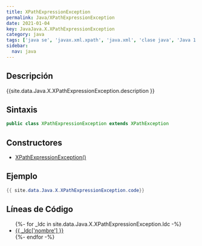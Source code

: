 ```yaml
---
title: XPathExpressionException
permalink: Java/XPathExpressionException
date: 2021-01-04
key: JavaJava.X.XPathExpressionException
category: java
tags: ['java se', 'javax.xml.xpath', 'java.xml', 'clase java', 'Java 1.5']
sidebar: 
  nav: java
---
```


## Descripción
{{site.data.Java.X.XPathExpressionException.description }}

## Sintaxis
~~~java
public class XPathExpressionException extends XPathException
~~~

## Constructores
* [XPathExpressionException()](/Java/XPathExpressionException/XPathExpressionException/)

## Ejemplo
~~~java
{{ site.data.Java.X.XPathExpressionException.code}}
~~~

## Líneas de Código
<ul>
{%- for _ldc in site.data.Java.X.XPathExpressionException.ldc -%}
   <li>
       <a href="{{_ldc['url'] }}">{{ _ldc['nombre'] }}</a>
   </li>
{%- endfor -%}
</ul>
